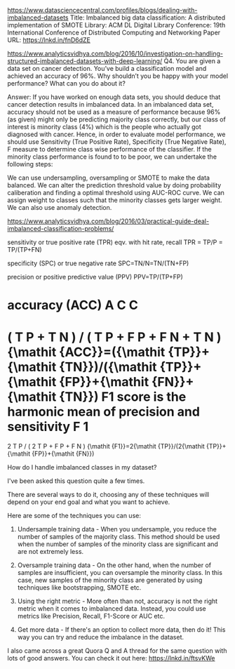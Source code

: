 https://www.datasciencecentral.com/profiles/blogs/dealing-with-imbalanced-datasets
Title: Imbalanced big data classification: A distributed implementation of SMOTE
Library: ACM DL Digital Library
Conference: 19th International Conference of Distributed Computing and Networking
Paper URL: https://lnkd.in/fnD6dZE

https://www.analyticsvidhya.com/blog/2016/10/investigation-on-handling-structured-imbalanced-datasets-with-deep-learning/
Q4. You are given a data set on cancer detection. You’ve build a classification model and achieved an accuracy of 96%. 
Why shouldn’t you be happy with your model performance? What can you do about it?

Answer: If you have worked on enough data sets, you should deduce that cancer detection results in imbalanced data. 
In an imbalanced data set, accuracy should not be used as a measure of performance because 96% (as given) might only 
be predicting majority class correctly, but our class of interest is minority class (4%) which is the people who actually
got diagnosed with cancer. Hence, in order to evaluate model performance, we should use Sensitivity (True Positive Rate), 
Specificity (True Negative Rate), F measure to determine class wise performance of the classifier. If the minority class 
performance is found to to be poor, we can undertake the following steps:

We can use undersampling, oversampling or SMOTE to make the data balanced.
We can alter the prediction threshold value by doing probability caliberation and finding a optimal threshold using 
AUC-ROC curve.
We can assign weight to classes such that the minority classes gets larger weight.
We can also use anomaly detection.

https://www.analyticsvidhya.com/blog/2016/03/practical-guide-deal-imbalanced-classification-problems/

sensitivity or true positive rate (TPR)
eqv. with hit rate, recall
TPR = TP/P = TP/(TP+FN)

specificity (SPC) or true negative rate
SPC=TN/N=TN/(TN+FP)

precision or positive predictive value (PPV)
PPV=TP/(TP+FP)

accuracy (ACC)
A
C
C
=
(
T
P
+
T
N
)
/
(
T
P
+
F
P
+
F
N
+
T
N
)
{\mathit {ACC}}=({\mathit {TP}}+{\mathit {TN}})/({\mathit {TP}}+{\mathit {FP}}+{\mathit {FN}}+{\mathit {TN}})
F1 score
is the harmonic mean of precision and sensitivity
F
1
=
2
T
P
/
(
2
T
P
+
F
P
+
F
N
)
{\mathit {F1}}=2{\mathit {TP}}/(2{\mathit {TP}}+{\mathit {FP}}+{\mathit {FN}})


How do I handle imbalanced classes in my dataset?

I've been asked this question quite a few times.

There are several ways to do it, choosing any of these techniques will depend on your end goal and what you want to achieve.

Here are some of the techniques you can use:

1. Undersample training data - When you undersample, you reduce the number of samples of the majority class. This method should be used when the number of samples of the minority class are significant and are not extremely less. 

2. Oversample training data - On the other hand, when the number of samples are insufficient, you can oversample the minority class. In this case, new samples of the minority class are generated by using techniques like bootstrapping, SMOTE etc.

3. Using the right metric - More often than not, accuracy is not the right metric when it comes to imbalanced data. Instead, you could use metrics like Precision, Recall, F1-Score or AUC etc.

4. Get more data - If there's an option to collect more data, then do it! This way you can try and reduce the imbalance in the dataset.

I also came across a great Quora Q and A thread for the same question with lots of good answers. You can check it out here: https://lnkd.in/ftsvKWe
